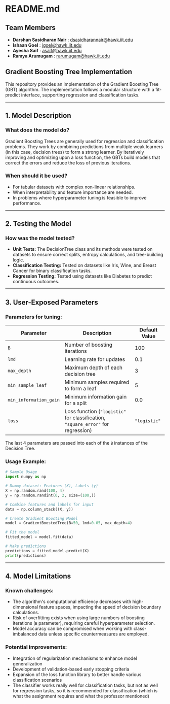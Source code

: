 # README.md

## Team Members

- **Darshan Sasidharan Nair** : dsasidharannair@hawk.iit.edu
- **Ishaan Goel** : igoel@hawk.iit.edu
- **Ayesha Saif** : asaif@hawk.iit.edu
- **Ramya Arumugam** : rarumugam@hawk.iit.edu

## Gradient Boosting Tree Implementation
This repository provides an implementation of the Gradient Boosting Tree (GBT) algorithm. The implementation follows a modular structure with a fit-predict interface, supporting regression and classification tasks.

---

## 1. Model Description

### What does the model do?
Gradient Boosting Trees are generally used for regression and classification problems. They work by combining predictions from multiple weak learners (in this case, decision trees) to form a strong learner. By iteratively improving and optimizing upon a loss function, the GBTs build models that correct the errors and reduce the loss of previous iterations.

### When should it be used?
- For tabular datasets with complex non-linear relationships.
- When interpretability and feature importance are needed.
- In problems where hyperparameter tuning is feasible to improve performance.

---

## 2. Testing the Model

### How was the model tested?
- **Unit Tests:** The DecisionTree class and its methods were tested on datasets to ensure correct splits, entropy calculations, and tree-building logic.
- **Classification Testing:** Tested on datasets like Iris, Wine, and Breast Cancer for binary classification tasks.
- **Regression Testing:** Tested using datasets like Diabetes to predict continuous outcomes.

---

## 3. User-Exposed Parameters

### Parameters for tuning:
| Parameter | Description | Default Value |
|-|-|-|
| `B` | Number of boosting iterations | 100 |
| `lmd` | Learning rate for updates | 0.1 |
| `max_depth` | Maximum depth of each decision tree | 3 |
| `min_sample_leaf` | Minimum samples required to form a leaf | 5 |
| `min_information_gain`| Minimum information gain for a split | 0.0 |
| `loss` | Loss function (`"logistic"` for classification, `"square_error"` for regression) | `"logistic"` |

The last 4 parameters are passed into each of the `B` instances of the Decision Tree.

### Usage Example:
```python
# Sample Usage
import numpy as np

# Dummy dataset: Features (X), Labels (y)
X = np.random.rand(100, 4)
y = np.random.randint(0, 2, size=(100,))

# Combine features and labels for input
data = np.column_stack((X, y))

# Create Gradient Boosting Model
model = GradientBoostedTree(B=50, lmd=0.05, max_depth=4)

# Fit the model
fitted_model = model.fit(data)

# Make predictions
predictions = fitted_model.predict(X)
print(predictions)
```

---

## 4. Model Limitations

### Known challenges:
- The algorithm's computational efficiency decreases with high-dimensional feature spaces, impacting the speed of decision boundary calculations.
- Risk of overfitting exists when using large numbers of boosting iterations (`B` parameter), requiring careful hyperparameter selection.
- Model accuracy can be compromised when working with class-imbalanced data unless specific countermeasures are employed.

### Potential improvements:
- Integration of regularization mechanisms to enhance model generalization
- Development of validation-based early stopping criteria
- Expansion of the loss function library to better handle various classification scenarios
- The classifier works really well for classification tasks, but not as well for regression tasks, so it is recommended for classification (which is what the assignment requires and what the professor mentioned)